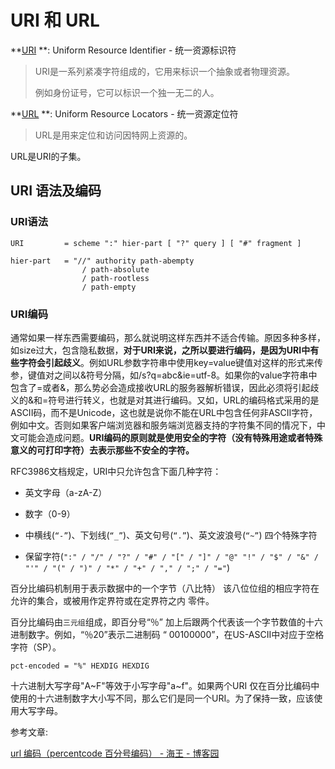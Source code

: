 # URI 和 URL

**[URI](https://tools.ietf.org/html/rfc3986) **: Uniform Resource Identifier - 统一资源标识符

> URI是一系列紧凑字符组成的，它用来标识一个抽象或者物理资源。
> 
> 例如身份证号，它可以标识一个独一无二的人。

**[URL](https://tools.ietf.org/html/rfc1738) **: Uniform Resource Locators - 统一资源定位符

> URL是用来定位和访问因特网上资源的。

URL是URI的子集。



## URI 语法及编码



### URI语法

```text
URI         = scheme ":" hier-part [ "?" query ] [ "#" fragment ]

hier-part   = "//" authority path-abempty
                / path-absolute
                / path-rootless
                / path-empty
```



### URI编码

通常如果一样东西需要编码，那么就说明这样东西并不适合传输。原因多种多样，如size过大，包含隐私数据，**对于URI来说，之所以要进行编码，是因为URI中有些字符会引起歧义**。例如URL参数字符串中使用key=value键值对这样的形式来传参，键值对之间以&符号分隔，如/s?q=abc&ie=utf-8。如果你的value字符串中包含了=或者&，那么势必会造成接收URL的服务器解析错误，因此必须将引起歧义的&和=符号进行转义，也就是对其进行编码。又如，URL的编码格式采用的是ASCII码，而不是Unicode，这也就是说你不能在URL中包含任何非ASCII字符，例如中文。否则如果客户端浏览器和服务端浏览器支持的字符集不同的情况下，中文可能会造成问题。**URI编码的原则就是使用安全的字符（没有特殊用途或者特殊意义的可打印字符）去表示那些不安全的字符。**

RFC3986文档规定，URI中只允许包含下面几种字符：

- 英文字母（a-zA-Z）

- 数字（0-9）

- 中横线(`“-”`)、下划线(`“_”`)、英文句号(`“.”`)、英文波浪号(`“~”`) 四个特殊字符

- 保留字符(`":" / "/" / "?" / "#" / "[" / "]" / "@" "!" / "$" / "&" / "'" / "(" / ")" / "*" / "+" / "," / ";" / "="`)

百分比编码机制用于表示数据中的一个字节（八比特） 该八位位组的相应字符在 允许的集合，或被用作定界符或在定界符之内 零件。

百分比编码由`三元组`组成，即百分号“％” 加上后跟两个代表该一个字节数值的十六进制数字。例如，“％20”表示二进制码 “ 00100000”，在US-ASCII中对应于空格字符（SP）。

```palin
pct-encoded = "%" HEXDIG HEXDIG
```

 十六进制大写字母"A~F"等效于小写字母"a~f"。如果两个URI 仅在百分比编码中使用的十六进制数字大小写不同，那么它们是同一个URI。为了保持一致，应该使用大写字母。





参考文章:

[url 编码（percentcode 百分号编码） - 海王 - 博客园](https://www.cnblogs.com/leaven/archive/2012/07/12/2588746.html)





